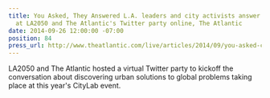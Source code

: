 ```yaml
---
title: You Asked, They Answered L.A. leaders and city activists answer virtual questions
  at LA2050 and The Atlantic's Twitter party online, The Atlantic
date: 2014-09-26 12:00:00 -07:00
position: 84
press_url: http://www.theatlantic.com/live/articles/2014/09/you-asked-citylab2014/380767/
---
```


LA2050 and The Atlantic hosted a virtual Twitter party to kickoff the conversation about discovering urban solutions to global problems taking place at this year's CityLab event.

